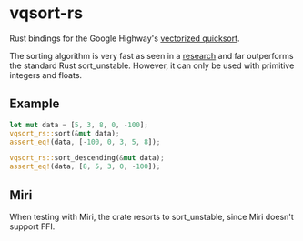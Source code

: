 # vqsort-rs

Rust bindings for the Google Highway's
[vectorized quicksort](https://github.com/google/highway/tree/master/hwy/contrib/sort).

The sorting algorithm is very fast as seen in a
[research](https://github.com/Voultapher/sort-research-rs/blob/main/writeup/intel_avx512/text.md)
and far outperforms the standard Rust sort_unstable. However,
it can only be used with primitive integers and floats.

## Example

```rust
let mut data = [5, 3, 8, 0, -100];
vqsort_rs::sort(&mut data);
assert_eq!(data, [-100, 0, 3, 5, 8]);

vqsort_rs::sort_descending(&mut data);
assert_eq!(data, [8, 5, 3, 0, -100]);
```

## Miri

When testing with Miri, the crate resorts to sort_unstable,
since Miri doesn't support FFI.
